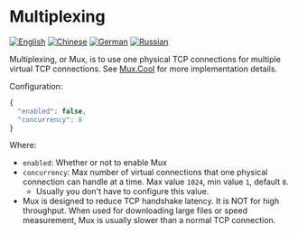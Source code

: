 # Multiplexing

[![English][1]][2] [![Chinese][3]][4] [![German][5]][6] [![Russian][7]][8]

[1]: ../resources/english.svg
[2]: https://www.v2ray.com/en/configuration/mux.html
[3]: ../resources/chinese.svg
[4]: https://www.v2ray.com/chapter_02/mux.html
[5]: ../resources/german.svg
[6]: https://www.v2ray.com/de/configuration/mux.html
[7]: ../resources/russian.svg
[8]: https://www.v2ray.com/ru/configuration/mux.html

Multiplexing, or Mux, is to use one physical TCP connections for multiple virtual TCP connections. See [Mux.Cool](https://www.v2ray.com/eng/protocols/muxcool.html) for more implementation details.

Configuration:

```javascript
{
  "enabled": false,
  "concurrency": 8
}
```

Where:

* `enabled`: Whether or not to enable Mux
* `concurrency`: Max number of virtual connections that one physical connection can handle at a time. Max value `1024`, min value `1`, default `8`.
  * Usually you don't have to configure this value.
* Mux is designed to reduce TCP handshake latency. It is NOT for high throughput. When used for downloading large files or speed measurement, Mux is usually slower than a normal TCP connection.
